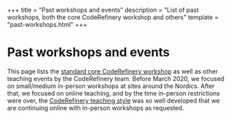 +++
title = "Past workshops and events"
description = "List of past workshops, both the core CodeRefinery workshop and others"
template = "past-workshops.html"
+++

# Past workshops and events

This page lists the [standard core CodeRefinery
workshop](@/lessons/_index.md) as well as other teaching events by the
CodeRefinery team. Before March 2020, we focused on small/medium
in-person workshops at sites around the Nordics.  After that, we
focused on online teaching, and by the time in-person restrictions
were over, the [CodeRefinery teaching
style](@/workshops/teaching-style.md) was so well developed that we
are continuing online with in-person workshops as requested.
